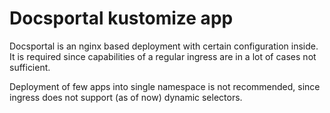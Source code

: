# Docsportal kustomize app

Docsportal is an nginx based deployment with certain configuration inside. It
is required since capabilities of a regular ingress are in a lot of cases not
sufficient.

Deployment of few apps into single namespace is not recommended, since ingress
does not support (as of now) dynamic selectors.

